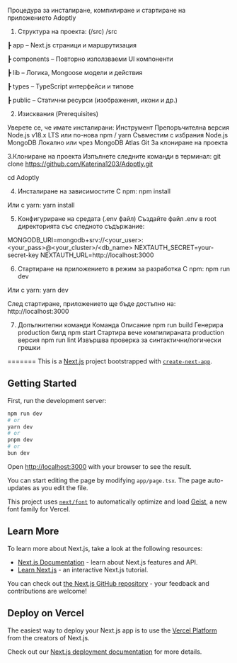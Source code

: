 Процедура за инсталиране, компилиране и стартиране на приложението Adoptly
1. Структура на проекта:
(/src)
/src

 ┣ app         – Next.js страници и маршрутизация
 
 ┣ components  – Повторно използваеми UI компоненти
 
 ┣ lib         – Логика, Mongoose модели и действия
 
 ┣ types       – TypeScript интерфейси и типове
 
 ┣ public      – Статични ресурси (изображения, икони и др.)

2. Изисквания (Prerequisites)
   
Уверете се, че имате инсталирани:
Инструмент	Препоръчителна версия
Node.js   	v18.x LTS или по-нова
npm / yarn	Съвместим с избрания Node.js
MongoDB	    Локално или чрез MongoDB Atlas
Git	        За клониране на проекта

3.Клониране на проекта
Изпълнете следните команди в терминал:
git clone https://github.com/Katerina1203/Adoptly.git

cd Adoptly

4. Инсталиране на зависимостите
С npm:
npm install

Или с yarn:
yarn install


5. Конфигуриране на средата (.env файл)
Създайте файл .env в root директорията със следното съдържание:

MONGODB_URI=mongodb+srv://<your_user>:<your_pass>@<your_cluster>/<db_name>
NEXTAUTH_SECRET=your-secret-key
NEXTAUTH_URL=http://localhost:3000

6. Стартиране на приложението в режим за разработка
С npm:
npm run dev

Или с yarn:
yarn dev

След стартиране, приложението ще бъде достъпно на:
 http://localhost:3000
 
7. Допълнителни команди
Команда	Описание
npm run build  	Генерира production билд
npm start     	Стартира вече компилираната production версия
npm run lint	  Извършва проверка за синтактични/логически грешки

=======
This is a [Next.js](https://nextjs.org) project bootstrapped with [`create-next-app`](https://nextjs.org/docs/app/api-reference/cli/create-next-app).

## Getting Started

First, run the development server:

```bash
npm run dev
# or
yarn dev
# or
pnpm dev
# or
bun dev
```

Open [http://localhost:3000](http://localhost:3000) with your browser to see the result.

You can start editing the page by modifying `app/page.tsx`. The page auto-updates as you edit the file.

This project uses [`next/font`](https://nextjs.org/docs/app/building-your-application/optimizing/fonts) to automatically optimize and load [Geist](https://vercel.com/font), a new font family for Vercel.

## Learn More

To learn more about Next.js, take a look at the following resources:

- [Next.js Documentation](https://nextjs.org/docs) - learn about Next.js features and API.
- [Learn Next.js](https://nextjs.org/learn) - an interactive Next.js tutorial.

You can check out [the Next.js GitHub repository](https://github.com/vercel/next.js) - your feedback and contributions are welcome!

## Deploy on Vercel

The easiest way to deploy your Next.js app is to use the [Vercel Platform](https://vercel.com/new?utm_medium=default-template&filter=next.js&utm_source=create-next-app&utm_campaign=create-next-app-readme) from the creators of Next.js.

Check out our [Next.js deployment documentation](https://nextjs.org/docs/app/building-your-application/deploying) for more details.
